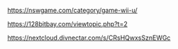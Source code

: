 https://nswgame.com/category/game-wii-u/

https://128bitbay.com/viewtopic.php?t=2

https://nextcloud.divnectar.com/s/CRsHQwxsSznEWGc
